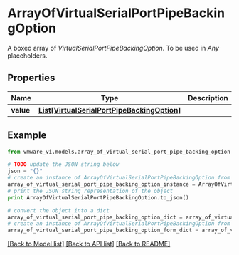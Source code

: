 # ArrayOfVirtualSerialPortPipeBackingOption

A boxed array of *VirtualSerialPortPipeBackingOption*. To be used in *Any* placeholders. 

## Properties
Name | Type | Description | Notes
------------ | ------------- | ------------- | -------------
**value** | [**List[VirtualSerialPortPipeBackingOption]**](VirtualSerialPortPipeBackingOption.md) |  | 

## Example

```python
from vmware_vi.models.array_of_virtual_serial_port_pipe_backing_option import ArrayOfVirtualSerialPortPipeBackingOption

# TODO update the JSON string below
json = "{}"
# create an instance of ArrayOfVirtualSerialPortPipeBackingOption from a JSON string
array_of_virtual_serial_port_pipe_backing_option_instance = ArrayOfVirtualSerialPortPipeBackingOption.from_json(json)
# print the JSON string representation of the object
print ArrayOfVirtualSerialPortPipeBackingOption.to_json()

# convert the object into a dict
array_of_virtual_serial_port_pipe_backing_option_dict = array_of_virtual_serial_port_pipe_backing_option_instance.to_dict()
# create an instance of ArrayOfVirtualSerialPortPipeBackingOption from a dict
array_of_virtual_serial_port_pipe_backing_option_form_dict = array_of_virtual_serial_port_pipe_backing_option.from_dict(array_of_virtual_serial_port_pipe_backing_option_dict)
```
[[Back to Model list]](../README.md#documentation-for-models) [[Back to API list]](../README.md#documentation-for-api-endpoints) [[Back to README]](../README.md)


